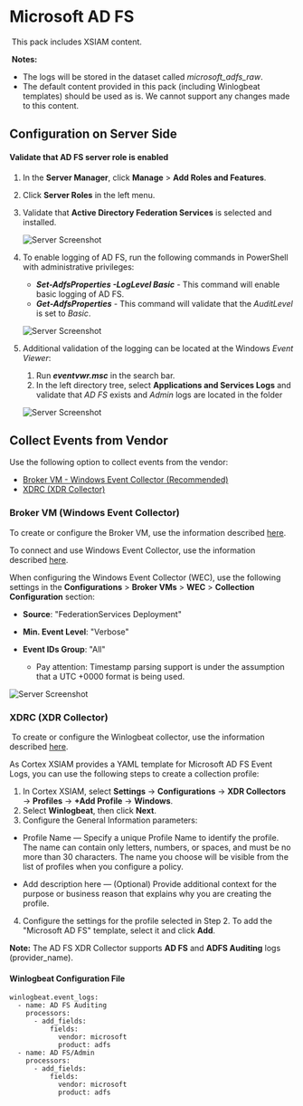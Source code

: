 # Microsoft AD FS
​
This pack includes XSIAM content.

​
**Notes:** 
- The logs will be stored in the dataset called *microsoft_adfs_raw*.
- The default content provided in this pack (including Winlogbeat templates) should be used as is.  We cannot support any changes made to this content.

## Configuration on Server Side
#### Validate that AD FS server role is enabled
1. In the **Server Manager**, click **Manage** > **Add Roles and Features**.
2. Click **Server Roles** in the left menu.
3. Validate that **Active Directory Federation Services** is selected and installed.

   ![Server Screenshot](../../doc_files/ADFSEnable.png)
4. To enable logging of AD FS, run the following commands in PowerShell with administrative privileges:
   - ***Set-AdfsProperties -LogLevel Basic*** - This command will enable basic logging of AD FS.
   - ***Get-AdfsProperties*** - This command will validate that the *AuditLevel* is set to *Basic*.

    ![Server Screenshot](../../doc_files/ADFSCommands.png)
5. Additional validation of the logging can be located at the Windows *Event Viewer*:

   1. Run ***eventvwr.msc*** in the search bar.
   2.  In the left directory tree, select **Applications and Services Logs** and validate that *AD FS* exists and *Admin* logs are located in the folder

    ![Server Screenshot](../../doc_files/ADFSEvent-Viewer.png)

## Collect Events from Vendor
Use the following option to collect events from the vendor:
​
- [Broker VM - Windows Event Collector (Recommended)](#broker-vm)
- [XDRC (XDR Collector)](#xdrc-xdr-collector)
​
​
### Broker VM (Windows Event Collector)
To create or configure the Broker VM, use the information described [here](https://docs-cortex.paloaltonetworks.com/r/Cortex-XDR/Cortex-XDR-Pro-Administrator-Guide/Configure-the-Broker-VM).


To connect and use Windows Event Collector, use the information described [here](https://docs-cortex.paloaltonetworks.com/r/Cortex-XDR/Cortex-XDR-Pro-Administrator-Guide/Activate-the-Windows-Event-Collector).

When configuring the Windows Event Collector (WEC), use the following settings in the **Configurations** > **Broker VMs** > **WEC** > **Collection Configuration** section:
- **Source**: "FederationServices Deployment"
- **Min. Event Level**: "Verbose"
- **Event IDs Group**: "All"

  * Pay attention: Timestamp parsing support is under the assumption that a UTC +0000 format is being used.

![Server Screenshot](../../doc_files/ADFSWEC.png)

### XDRC (XDR Collector)
​
To create or configure the Winlogbeat collector, use the information described [here](https://docs-cortex.paloaltonetworks.com/r/Cortex-XDR/Cortex-XDR-Pro-Administrator-Guide/XDR-Collectors).

As Cortex XSIAM provides a YAML template for Microsoft AD FS Event Logs, you can use the following steps to create a collection profile:

 1. In Cortex XSIAM, select **Settings** → **Configurations** → **XDR Collectors** → **Profiles** → **+Add Profile** → **Windows**.
 2. Select **Winlogbeat**, then click **Next**.
 3. Configure the General Information parameters:
   - Profile Name — Specify a unique Profile Name to identify the profile. The name can contain only letters, numbers, or spaces, and must be no more than 30 characters. The name you choose will be visible from the list of profiles when you configure a policy.

   - Add description here — (Optional) Provide additional context for the purpose or business reason that explains why you are creating the profile.

 4. Configure the settings for the profile selected in Step 2. To add the "Microsoft AD FS" template, select it and click **Add**.

**Note:** The AD FS XDR Collector supports **AD FS** and **ADFS Auditing** logs (provider_name).

#### Winlogbeat Configuration File
```
winlogbeat.event_logs: 
  - name: AD FS Auditing
    processors:
      - add_fields:
          fields:
            vendor: microsoft
            product: adfs
  - name: AD FS/Admin
    processors:
      - add_fields:
          fields:
            vendor: microsoft
            product: adfs
```